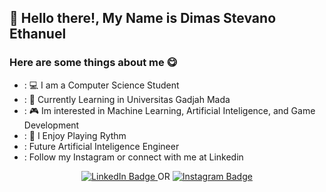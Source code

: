 ## 👋 Hello there!, My Name is Dimas Stevano Ethanuel
### Here are some things about me 😋
- : 💻 I am a Computer Science Student
- : 📖 Currently Learning in Universitas Gadjah Mada
- : 🎮 Im interested in Machine Learning, Artificial Inteligence, and Game Development
- : 🎼 I Enjoy Playing Rythm
- : Future Artificial Inteligence Engineer
- : Follow my Instagram or connect with me at Linkedin
<div class='hmu' align='center'>
        <a href="https://www.linkedin.com/in/dimas-st/">
        <img src="https://img.shields.io/badge/LinkedIn-blue?style=for-the-badge&logo=linkedin&logoColor=white" alt="LinkedIn Badge"/>
      </a> OR
       <a href='https://www.instagram.com/dimastevz_/'>
        <img src="https://img.shields.io/badge/Instagram-blueviolet?style=for-the-badge&logo=instagram&logoColor=white" alt="Instagram Badge"/>
      </a>
 </div>
